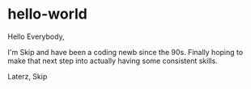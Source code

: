 # hello-world

Hello Everybody,

I'm Skip and have been a coding newb since the 90s. Finally hoping to make that next step into actually having some consistent skills.

Laterz, Skip
